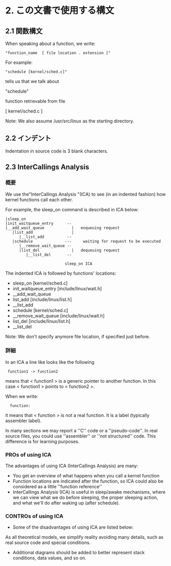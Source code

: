 # 2. この文書で使用する構文

## 2.1 関数構文

When speaking about a function, we write:

```
"function_name  [ file location . extension ]"
```

For example:

```
"schedule [kernel/sched.c]"
```

tells us that we talk about

"schedule"

function retrievable from file

[ kernel/sched.c ]

Note: We also assume /usr/src/linux as the starting directory.

## 2.2 インデント

Indentation in source code is 3 blank characters.

## 2.3 InterCallings Analysis

### 概要

We use the"InterCallings Analysis "(ICA) to see (in an indented fashion) how kernel functions call each other.

For example, the sleep_on command is described in ICA below:

```
|sleep_on
|init_waitqueue_entry      --
|__add_wait_queue            |   enqueuing request
   |list_add                 |
      |__list_add          --
   |schedule              ---     waiting for request to be executed
      |__remove_wait_queue --
      |list_del              |   dequeuing request
         |__list_del       --

                          sleep_on ICA
```

The indented ICA is followed by functions' locations:

- sleep_on [kernel/sched.c]
- init_waitqueue_entry [include/linux/wait.h]
- __add_wait_queue
- list_add [include/linux/list.h]
- __list_add
- schedule [kernel/sched.c]
- __remove_wait_queue [include/linux/wait.h]
- list_del [include/linux/list.h]
- __list_del

Note: We don't specify anymore file location, if specified just before.

### 詳細

In an ICA a line like looks like the following

```
 function1 -> function2
```

means that < function1 > is a generic pointer to another function. In this case < function1 > points to < function2 >.

When we write:

```
  function:
```

it means that < function > is not a real function. It is a label (typically assembler label).

In many sections we may report a ''C'' code or a ''pseudo-code''. In real source files, you could use ''assembler'' or ''not structured'' code. This difference is for learning purposes.

### PROs of using ICA

The advantages of using ICA (InterCallings Analysis) are many:

- You get an overview of what happens when you call a kernel function
- Function locations are indicated after the function, so ICA could also be considered as a little ''function reference''
- InterCallings Analysis (ICA) is useful in sleep/awake mechanisms, where we can view what we do before sleeping, the proper sleeping action, and what we'll do after waking up (after schedule).

### CONTROs of using ICA

- Some of the disadvantages of using ICA are listed below:

As all theoretical models, we simplify reality avoiding many details, such as real source code and special conditions.

- Additional diagrams should be added to better represent stack conditions, data values, and so on.
